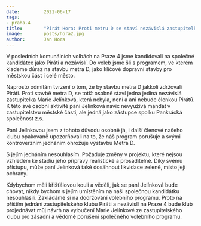 ```yaml
---
date:         2021-06-17
tags:         
- praha-4
title:        "Pirát Hora: Proti metru D se staví nezávislá zastupitelka Jelínková. Piráti metro podporují"
image: 	      posts/hora2.jpg
author:       Jan Hora
---
```


V posledních komunálních volbách na Praze 4 jsme kandidovali na společné kandidátce jako Piráti a nezávislí. Do voleb jsme šli s programem, ve kterém klademe důraz na stavbu metra D, jako klíčové dopravní stavby pro městskou část i celé město.

Naprosto odmítám tvrzení o tom, že by stavbu metra D jakkoli zdržovali Piráti. Proti stavbě metra D, se totiž osobně staví jedna jediná nezávislá zastupitelka Marie Jelínková, která nebyla, není a ani nebude členkou Pirátů. K této své osobní aktivitě paní Jelínková navíc nevyužívá mandát v zastupitelstvu městské části, ale jedná jako zástupce spolku Pankrácká společnost z.s.

Paní Jelínkovou jsem z tohoto důvodu osobně já, i další členové našeho klubu opakovaně upozorňovali na to, že náš program porušuje a svými kontroverzním jednáním ohrožuje výstavbu Metra D.

S jejím jednáním nesouhlasím. Požaduje změny v projektu, které nejsou vzhledem ke stádiu jeho přípravy realistické a prosaditelné. Díky svému přístupu, může paní Jelínková také dosáhnout likvidace zeleně, místo její ochrany. 

Kdybychom měli křišťálovou kouli a věděli, jak se paní Jelínková bude chovat, nikdy bychom s jejím umístěním na naši společnou kandidátku nesouhlasili. Zakládáme si na dodržování volebního programu. Proto na příštím jednání zastupitelského klubu Piráti a nezávislí na Praze 4 bude klub projednávat můj návrh na vyloučení Marie Jelínkové ze zastupitelského klubu pro zásadní a vědomé porušení společného volebního programu.
